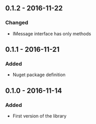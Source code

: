 ## 0.1.2 - 2016-11-22
### Changed
- IMessage interface has only methods

## 0.1.1 - 2016-11-21
### Added
- Nuget package definition

## 0.1.0 - 2016-11-14
### Added
- First version of the library

